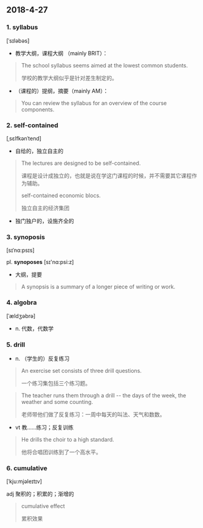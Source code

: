 ## 2018-4-27
### 1. syllabus 
[ˈsɪləbəs] 

- 教学大纲，课程大纲 （mainly BRIT）： 

> The school syllabus seems aimed at the lowest common students.
> 
> 学校的教学大纲似乎是针对差生制定的。

- （课程的）提纲，摘要（mainly AM）：

> You can review the syllabus for an overview of the course components. 

### 2. self-contained
[ˌsɛlfkənˈtend]

- 自给的，独立自主的
> The lectures are designed to be self-contained.
> 
> 课程是设计成独立的，也就是说在学这门课程的时候，并不需要其它课程作为辅助。
> 
> self-contained economic blocs.
> 
> 独立自主的经济集团

- 独门独户的，设施齐全的

### 3. synoposis
[sɪˈnɑ:psɪs] 

pl. **synoposes** [sɪ'nɑ:psi:z]

- 大纲，提要

> A synopsis is a summary of a longer piece of writing or work.

### 4. algobra
[ˈældʒəbrə] 

- n. 代数，代数学

### 5. drill

- n. （学生的）反复练习

> An exercise set consists of three drill questions.
> 
> 一个练习集包括三个练习题。

> The teacher runs them through a drill -- the days of the week, the weather and some counting.
> 
> 老师带他们做了反复练习：一周中每天的叫法、天气和数数。

- vt 教……练习；反复训练

> He drills the choir to a high standard.
> 
> 他将合唱团训练到了一个高水平。

### 6. cumulative
 [ˈkju:mjəleɪtɪv]

adj 聚积的；积累的；渐增的

> cumulative effect
> 
> 累积效果

